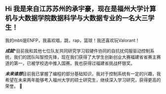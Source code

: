 ## Hi 我是来自江苏苏州的承宇豪，现在是福州大学计算机与大数据学院数据科学与大数据专业的一名大三学生！

我的mbti是ENFP，我喜欢唱，跳，rap，篮球！我还喜欢玩Valorant！

***成就****目前我和其他七位队友共同研究学习软硬件协同的自抗扰伺服驱动控制系统，我们的团队叫智控先锋，现在我们获得了大学生创新创业大赛福建省省赛主赛道的第一，已被学校选中推入国赛。我也获得过福建省挑战杯银奖。

***未来谁想***目前我已掌握了编程的部分基础知识，我对于控制系统有一定的兴趣，我希望在未来两年能够考入福州大学的硕士研究生，继续深入学习研究，获得更高的荣誉。
👋

<!--
**cypher68/cypher68** is a ✨ _special_ ✨ repository because its `README.md` (this file) appears on your GitHub profile.

Here are some ideas to get you started:

- 🔭 I’m currently working on ...
- 🌱 I’m currently learning ...
- 👯 I’m looking to collaborate on ...
- 🤔 I’m looking for help with ...
- 💬 Ask me about ...
- 📫 How to reach me: ...
- 😄 Pronouns: ...
- ⚡ Fun fact: ...
-->
